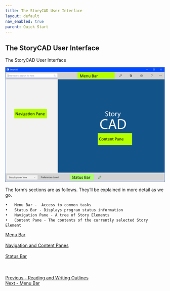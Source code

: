 ```yaml
---
title: The StoryCAD User Interface
layout: default
nav_enabled: true
parent: Quick Start
---
```

## The StoryCAD User Interface ##
The StoryCAD User Interface

![](User-Interface.png)

The form’s sections are as follows. They’ll be explained in more detail as we go.

	•	Menu Bar -  Access to common tasks
	•	Status Bar - Displays program status information
	•	Navigation Pane - A tree of Story Elements
	•	Content Pane - The contents of the currently selected Story Element


[Menu Bar](Menu_Bar.md) <br/><br/>
[Navigation and  Content Panes](Navigation_and_Content_Panes.md) <br/><br/>
[Status Bar](Status_Bar.md) <br/><br/>
 <br/>
 <br/>
[Previous - Reading and Writing Outlines](Reading_and_Writing_Outlines.md) <br/>
[Next - Menu Bar](Menu_Bar.md) <br/>
